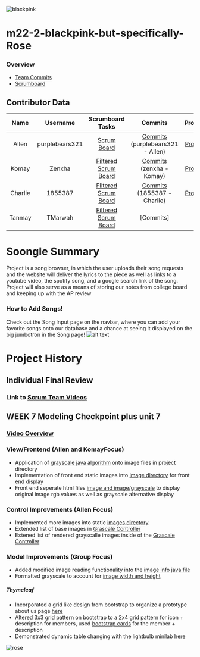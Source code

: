 ![blackpink](https://files.catbox.moe/l2zri1.png)
# m22-2-blackpink-but-specifically-Rose
### Overview
- [Team Commits](https://github.com/zenxha/m22-2-blackpink-but-specifically-Rose/graphs/contributors)
- [Scrumboard](https://github.com/zenxha/m22-2-blackpink-but-specifically-Rose/projects/1)

## Contributor Data
|Name|Username|Scrumboard Tasks|Commits|Profile|
|:----:|:----:|:----:|:----:|:----:|
|Allen|purplebears321|[Scrum Board](https://github.com/zenxha/m22-2-blackpink-but-specifically-Rose/projects/1?card_filter_query=assignee%3Apurplebears321)|[Commits](https://github.com/zenxha/m22-2-blackpink-but-specifically-Rose/commits?author=purplebears321) (purplebears321 - Allen)|[Profile](https://github.com/purplebears321)|
|Komay|Zenxha|[Filtered Scrum Board](https://github.com/zenxha/m22-2-blackpink-but-specifically-Rose/projects/1?card_filter_query=assignee%3Azenxha)|[Commits](https://github.com/zenxha/m22-2-blackpink-but-specifically-Rose/graphs/contributors) (zenxha - Komay)|[Profile](https://github.com/zenxha)|
|Charlie|1855387|[Filtered Scrum Board](https://github.com/zenxha/m22-2-blackpink-but-specifically-Rose/projects/1?card_filter_query=assignee%3A1855387)|[Commits](https://github.com/zenxha/m22-2-blackpink-but-specifically-Rose/graphs/contributors) (1855387 - Charlie)|[Profile](https://github.com/1855387)|
|Tanmay|TMarwah|[Filtered Scrum Board](https://github.com/zenxha/m22-2-blackpink-but-specifically-Rose/projects/1?card_filter_query=assignee%3Atmarwah)|[Commits]
# Soongle Summary
Project is a song browser, in which the user uploads their song requests and the website will deliver the lyrics to the piece as well as links to a youtube video, the spotify song, and a google search link of the song. Project will also serve as a means of storing our notes from college board and keeping up with the AP review
### How to Add Songs!
Check out the Song Input page on the navbar, where you can add your favorite songs onto our database and a chance at seeing it displayed on the big jumbotron in the Song page!
![alt text](https://cdn.discordapp.com/attachments/593331093130838016/905709835507601418/unknown.png)
# Project History
## Individual Final Review
### Link to [Scrum Team Videos](https://github.com/zenxha/m22-2-blackpink-but-specifically-Rose/issues/39)
## WEEK 7 Modeling Checkpoint plus unit 7
### [Video Overview](https://www.youtube.com/watch?v=pXoBqpgow-w&ab_channel=Purplebears)
### View/Frontend (Allen and KomayFocus)
- Application of [grayscale java algorithm](https://github.com/zenxha/m22-2-blackpink-but-specifically-Rose/blob/main/src/main/java/com/example/sping_portfolio/model/starters/ImageInfo.java) onto image files in project directory
- Implementation of front end static images into [image directory](https://github.com/zenxha/m22-2-blackpink-but-specifically-Rose/tree/main/src/main/resources/static/images) for front end display
- Front end seperate html files [image and image/grayscale](https://github.com/zenxha/m22-2-blackpink-but-specifically-Rose/tree/main/src/main/resources/templates/starters) to display original image rgb values as well as grayscale alternative display
### Control Improvements (Allen Focus)
- Implemented more images into static [images directory](https://github.com/zenxha/m22-2-blackpink-but-specifically-Rose/tree/main/src/main/resources/static/images)
- Extended list of base images in [Grascale Controller](https://github.com/zenxha/m22-2-blackpink-but-specifically-Rose/blob/3134d552c2f135a0e2d081cc207b3f3265abbc10/src/main/java/com/example/sping_portfolio/controllers/GrascaleController.java#L11-L60)
- Extened list of rendered grayscalle images inside of the [Grascale Controller](https://github.com/zenxha/m22-2-blackpink-but-specifically-Rose/blob/3134d552c2f135a0e2d081cc207b3f3265abbc10/src/main/java/com/example/sping_portfolio/controllers/GrascaleController.java#L62-L110)
### Model Improvements (Group Focus)
- Added modified image reading functionality into the [image info java file](https://github.com/zenxha/m22-2-blackpink-but-specifically-Rose/blob/2caaf6731ddeb3b28f1ec930ac01108a261897c0/src/main/java/com/example/sping_portfolio/model/starters/ImageInfo.java#L32-L40)
- Formatted grayscale to account for [image width and height](https://github.com/zenxha/m22-2-blackpink-but-specifically-Rose/blob/2caaf6731ddeb3b28f1ec930ac01108a261897c0/src/main/java/com/example/sping_portfolio/model/starters/ImageInfo.java#L186-L209)


##### Thymeleaf
- Incorporated a grid like design from bootstrap to organize a prototype about us page [here](https://github.com/zenxha/m22-2-blackpink-but-specifically-Rose/blob/main/src/main/resources/templates/home/about.html)
- Altered 3x3 grid pattern on bootstrap to a 2x4 grid pattern for icon + description for members, used [bootstrap cards](https://github.com/zenxha/m22-2-blackpink-but-specifically-Rose/blob/9e155381673a69ed0d61ae9769fda4a0406b70c5/src/main/resources/templates/home/about.html#L21-L48) for the member + description
- Demonstrated dynamic table changing with the lightbulb minilab [here](https://github.com/zenxha/m22-2-blackpink-but-specifically-Rose/blob/214ea8fcafd6783060544bade4b19a4a9bd684b2/src/main/resources/templates/home/binary.html#L16-L19)


![rose](https://fc-195d3.kxcdn.com/wp-content/uploads/2019/06/Rose-Fresh-Cherry-White-Dress-Inspiration-2.jpg)

